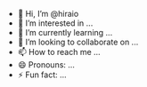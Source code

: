 - 👋 Hi, I’m @hiraio
- 👀 I’m interested in ...
- 🌱 I’m currently learning ...
- 💞️ I’m looking to collaborate on ...
- 📫 How to reach me ...
- 😄 Pronouns: ...
- ⚡ Fun fact: ...

<!---
hiraio/hiraio is a ✨ special ✨ repository because its `README.md` (this file) appears on your GitHub profile.
You can click the Preview link to take a look at your changes.
--->
